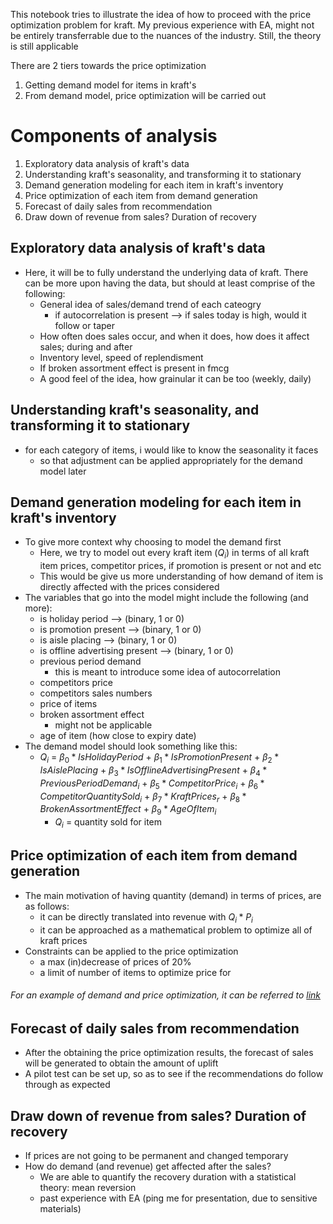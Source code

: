 
This notebook tries to illustrate the idea of how to proceed with the price optimization problem for kraft. My previous experience with EA, might not be entirely transferrable due to the nuances of the industry. Still, the theory is still applicable

There are 2 tiers towards the price optimization
1. Getting demand model for items in kraft's
1. From demand model, price optimization will be carried out

# Components of analysis
1. Exploratory data analysis of kraft's data
1. Understanding kraft's seasonality, and transforming it to stationary
1. Demand generation modeling for each item in kraft's inventory
1. Price optimization of each item from demand generation
1. Forecast of daily sales from recommendation
1. Draw down of revenue from sales? Duration of recovery

## Exploratory data analysis of kraft's data

- Here, it will be to fully understand the underlying data of kraft. There can be more upon having the data, but should at least comprise of the following:
    - General idea of sales/demand trend of each cateogry
        - if autocorrelation is present --> if sales today is high, would it follow or taper
    - How often does sales occur, and when it does, how does it affect sales; during and after
    - Inventory level, speed of replendisment
    - If broken assortment effect is present in fmcg
    - A good feel of the idea, how grainular it can be too (weekly, daily)

## Understanding kraft's seasonality, and transforming it to stationary

- for each category of items, i would like to know the seasonality it faces
    - so that adjustment can be applied appropriately for the demand model later 

## Demand generation modeling for each item in kraft's inventory

- To give more context why choosing to model the demand first
    - Here, we try to model out every kraft item ($Q_i$) in terms of all kraft item prices, competitor prices, if promotion is present or not and etc
    - This would be give us more understanding of how demand of item is directly affected with the prices considered
- The variables that go into the model might include the following (and more):
    - is holiday period --> (binary, 1 or 0)
    - is promotion present --> (binary, 1 or 0)
    - is aisle placing --> (binary, 1 or 0)
    - is offline advertising present --> (binary, 1 or 0)
    - previous period demand 
        - this is meant to introduce some idea of autocorrelation
    - competitors price
    - competitors sales numbers
    - price of items
    - broken assortment effect 
        - might not be applicable
    - age of item (how close to expiry date)
- The demand model should look something like this:
    - $Q_i$ = $\beta_0*IsHolidayPeriod$ + $\beta_1*IsPromotionPresent$ + $\beta_2*IsAislePlacing$ + $\beta_3*IsOfflineAdvertisingPresent$ + $\beta_4*PreviousPeriodDemand_i$ + $\beta_5*CompetitorPrice_i$ + $\beta_6*CompetitorQuantitySold_i$ + $\beta_7*KraftPrices_r$ + $\beta_8*BrokenAssortmentEffect$ +  $\beta_9*AgeOfItem_i$
        - $Q_i$ = quantity sold for item

## Price optimization of each item from demand generation

- The main motivation of having quantity (demand) in terms of prices, are as follows:
    - it can be directly translated into revenue with $Q_i * P_i$
    - it can be approached as a mathematical problem to optimize all of kraft prices
- Constraints can be applied to the price optimization
    - a max (in)decrease of prices of 20%
    - a limit of number of items to optimize price for

###### For an example of demand and price optimization, it can be referred to [link](https://github.com/shumingpeh/price-optimization)


## Forecast of daily sales from recommendation

- After the obtaining the price optimization results, the forecast of sales will be generated to obtain the amount of uplift
- A pilot test can be set up, so as to see if the recommendations do follow through as expected

## Draw down of revenue from sales? Duration of recovery

- If prices are not going to be permanent and changed temporary
- How do demand (and revenue) get affected after the sales?
    - We are able to quantify the recovery duration with a statistical theory: mean reversion
    - past experience with EA (ping me for presentation, due to sensitive materials)
